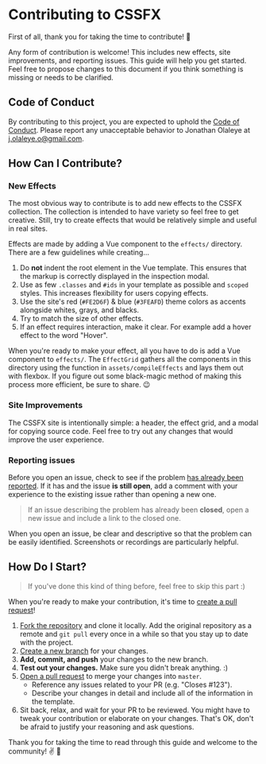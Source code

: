 # Contributing to CSSFX

First of all, thank you for taking the time to contribute! 🎉

Any form of contribution is welcome! This includes new effects, site improvements, and reporting issues. This guide will help you get started. Feel free to propose changes to this document if you think something is missing or needs to be clarified.

## Code of Conduct

By contributing to this project, you are expected to uphold the [Code of Conduct](CODE_OF_CONDUCT.md). Please report any unacceptable behavior to Jonathan Olaleye at j.olaleye.o@gmail.com.

## How Can I Contribute?

### New Effects

The most obvious way to contribute is to add new effects to the CSSFX collection. The collection is intended to have variety so feel free to get creative. Still, try to create effects that would be relatively simple and useful in real sites.

Effects are made by adding a Vue component to the `effects/` directory. There are a few guidelines while creating...

1. Do **not** indent the root element in the Vue template. This ensures that the markup is correctly displayed in the inspection modal.
2. Use as few `.classes` and `#ids` in your template as possible and `scoped` styles. This increases flexibility for users copying effects.
3. Use the site's red (`#FE2D6F`) & blue (`#3FEAFD`) theme colors as accents alongside whites, grays, and blacks.
4. Try to match the size of other effects.
5. If an effect requires interaction, make it clear. For example add a hover effect to the word "Hover".

When you're ready to make your effect, all you have to do is add a Vue component to `effects/`. The `EffectGrid` gathers all the components in this directory using the function in `assets/compileEffects` and lays them out with flexbox. If you figure out some black-magic method of making this process more efficient, be sure to share. 😉

### Site Improvements

The CSSFX site is intentionally simple: a header, the effect grid, and a modal for copying source code. Feel free to try out any changes that would improve the user experience.

### Reporting issues

Before you open an issue, check to see if the problem [has already been reported](https://github.com/jolaleye/cssfx/issues). If it has and the issue **is still open**, add a comment with your experience to the existing issue rather than opening a new one.

> If an issue describing the problem has already been **closed**, open a new issue and include a link to the closed one.

When you open an issue, be clear and descriptive so that the problem can be easily identified. Screenshots or recordings are particularly helpful.

## How Do I Start?

> If you've done this kind of thing before, feel free to skip this part :)

When you're ready to make your contribution, it's time to [create a pull request](https://github.com/jolaleye/cssfx/pulls)!

1. [Fork the repository](https://help.github.com/en/articles/fork-a-repo) and clone it locally. Add the original repository as a remote and `git pull` every once in a while so that you stay up to date with the project.
2. [Create a new branch](https://guides.github.com/introduction/flow/) for your changes.
3. **Add, commit, and push** your changes to the new branch.
4. **Test out your changes.** Make sure you didn't break anything. :)
5. [Open a pull request](https://github.com/jolaleye/cssfx/pulls) to merge your changes into `master`.
   - Reference any issues related to your PR (e.g. "Closes #123").
   - Describe your changes in detail and include all of the information in the template.
6. Sit back, relax, and wait for your PR to be reviewed. You might have to tweak your contribution or elaborate on your changes. That's OK, don't be afraid to justify your reasoning and ask questions.

Thank you for taking the time to read through this guide and welcome to the community! ✌️ 🎉
